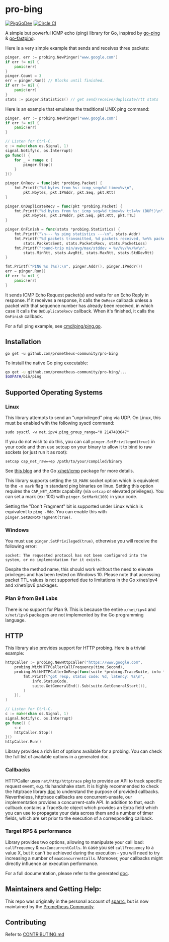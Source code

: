 # pro-bing
[![PkgGoDev](https://pkg.go.dev/badge/github.com/prometheus-community/pro-bing)](https://pkg.go.dev/github.com/prometheus-community/pro-bing)
[![Circle CI](https://circleci.com/gh/prometheus-community/pro-bing.svg?style=svg)](https://circleci.com/gh/prometheus-community/pro-bing)

A simple but powerful ICMP echo (ping) library for Go, inspired by
[go-ping](https://github.com/go-ping/ping) & [go-fastping](https://github.com/tatsushid/go-fastping).

Here is a very simple example that sends and receives three packets:

```go
pinger, err := probing.NewPinger("www.google.com")
if err != nil {
	panic(err)
}
pinger.Count = 3
err = pinger.Run() // Blocks until finished.
if err != nil {
	panic(err)
}
stats := pinger.Statistics() // get send/receive/duplicate/rtt stats
```

Here is an example that emulates the traditional UNIX ping command:

```go
pinger, err := probing.NewPinger("www.google.com")
if err != nil {
	panic(err)
}

// Listen for Ctrl-C.
c := make(chan os.Signal, 1)
signal.Notify(c, os.Interrupt)
go func() {
	for _ = range c {
		pinger.Stop()
	}
}()

pinger.OnRecv = func(pkt *probing.Packet) {
	fmt.Printf("%d bytes from %s: icmp_seq=%d time=%v\n",
		pkt.Nbytes, pkt.IPAddr, pkt.Seq, pkt.Rtt)
}

pinger.OnDuplicateRecv = func(pkt *probing.Packet) {
	fmt.Printf("%d bytes from %s: icmp_seq=%d time=%v ttl=%v (DUP!)\n",
		pkt.Nbytes, pkt.IPAddr, pkt.Seq, pkt.Rtt, pkt.TTL)
}

pinger.OnFinish = func(stats *probing.Statistics) {
	fmt.Printf("\n--- %s ping statistics ---\n", stats.Addr)
	fmt.Printf("%d packets transmitted, %d packets received, %v%% packet loss\n",
		stats.PacketsSent, stats.PacketsRecv, stats.PacketLoss)
	fmt.Printf("round-trip min/avg/max/stddev = %v/%v/%v/%v\n",
		stats.MinRtt, stats.AvgRtt, stats.MaxRtt, stats.StdDevRtt)
}

fmt.Printf("PING %s (%s):\n", pinger.Addr(), pinger.IPAddr())
err = pinger.Run()
if err != nil {
	panic(err)
}
```

It sends ICMP Echo Request packet(s) and waits for an Echo Reply in
response. If it receives a response, it calls the `OnRecv` callback
unless a packet with that sequence number has already been received,
in which case it calls the `OnDuplicateRecv` callback. When it's
finished, it calls the `OnFinish` callback.

For a full ping example, see
[cmd/ping/ping.go](https://github.com/prometheus-community/pro-bing/blob/master/cmd/ping/ping.go).

## Installation

```
go get -u github.com/prometheus-community/pro-bing
```

To install the native Go ping executable:

```bash
go get -u github.com/prometheus-community/pro-bing/...
$GOPATH/bin/ping
```

## Supported Operating Systems

### Linux
This library attempts to send an "unprivileged" ping via UDP. On Linux,
this must be enabled with the following sysctl command:

```
sudo sysctl -w net.ipv4.ping_group_range="0 2147483647"
```

If you do not wish to do this, you can call `pinger.SetPrivileged(true)`
in your code and then use setcap on your binary to allow it to bind to
raw sockets (or just run it as root):

```
setcap cap_net_raw=+ep /path/to/your/compiled/binary
```

See [this blog](https://sturmflut.github.io/linux/ubuntu/2015/01/17/unprivileged-icmp-sockets-on-linux/)
and the Go [x/net/icmp](https://godoc.org/golang.org/x/net/icmp) package
for more details.

This library supports setting the `SO_MARK` socket option which is equivalent to the `-m mark`
flag in standard ping binaries on linux. Setting this option requires the `CAP_NET_ADMIN` capability
(via `setcap` or elevated privileges). You can set a mark (ex: 100) with `pinger.SetMark(100)` in your code.

Setting the "Don't Fragment" bit is supported under Linux which is equivalent to `ping -Mdo`.
You can enable this with `pinger.SetDoNotFragment(true)`.

### Windows

You must use `pinger.SetPrivileged(true)`, otherwise you will receive
the following error:

```
socket: The requested protocol has not been configured into the system, or no implementation for it exists.
```

Despite the method name, this should work without the need to elevate
privileges and has been tested on Windows 10. Please note that accessing
packet TTL values is not supported due to limitations in the Go
x/net/ipv4 and x/net/ipv6 packages.

### Plan 9 from Bell Labs

There is no support for Plan 9. This is because the entire `x/net/ipv4`
and `x/net/ipv6` packages are not implemented by the Go programming
language.

## HTTP

This library also provides support for HTTP probing.
Here is a trivial example:

```go
httpCaller := probing.NewHttpCaller("https://www.google.com",
    probing.WithHTTPCallerCallFrequency(time.Second),
    probing.WithHTTPCallerOnResp(func(suite *probing.TraceSuite, info *probing.HTTPCallInfo) {
        fmt.Printf("got resp, status code: %d, latency: %s\n",
            info.StatusCode,
            suite.GetGeneralEnd().Sub(suite.GetGeneralStart()),
        )
    }),
)

// Listen for Ctrl-C.
c := make(chan os.Signal, 1)
signal.Notify(c, os.Interrupt)
go func() {
    <-c
    httpCaller.Stop()
}()
httpCaller.Run()
```

Library provides a rich list of options available for a probing. You can check the full list of available
options in a generated doc.

### Callbacks

HTTPCaller uses `net/http/httptrace` pkg to provide an API to track specific request event, e.g. tls handshake start.
It is highly recommended to check the httptrace library [doc](https://pkg.go.dev/net/http/httptrace) to understand
the purpose of provided callbacks. Nevertheless, httptrace callbacks are concurrent-unsafe, our implementation provides
a concurrent-safe API. In addition to that, each callback contains a TraceSuite object which provides an Extra field
which you can use to propagate your data across them and a number of timer fields, which are set prior to the execution of a
corresponding callback.

### Target RPS & performance

Library provides two options, allowing to manipulate your call load: `callFrequency` & `maxConcurrentCalls`.
In case you set `callFrequency` to a value X, but it can't be achieved during the execution - you will need to
try increasing a number of `maxConcurrentCalls`. Moreover, your callbacks might directly influence an execution
performance.

For a full documentation, please refer to the generated [doc](https://pkg.go.dev/github.com/prometheus-community/pro-bing).

## Maintainers and Getting Help:

This repo was originally in the personal account of
[sparrc](https://github.com/sparrc), but is now maintained by the
[Prometheus Community](https://prometheus.io/community).

## Contributing

Refer to [CONTRIBUTING.md](https://github.com/prometheus-community/pro-bing/blob/master/CONTRIBUTING.md)
